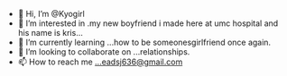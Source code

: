 - 👋 Hi, I’m @Kyogirl
- 👀 I’m interested in .my new boyfriend i made here at umc hospital and his name is kris...
- 🌱 I’m currently learning ...how to be someonesgirlfriend once again.
- 💞️ I’m looking to collaborate on ...relationships.
- 📫 How to reach me ...eadsj636@gmail.com

<!---
Kyogirl/Kyogirl is a ✨ special ✨ repository because its `README.md` (this file) appears on your GitHub profile.
You can click the Preview link to take a look at your changes.
--->
